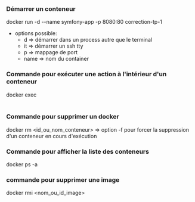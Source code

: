 ### Démarrer un conteneur

docker run -d --name symfony-app -p 8080:80 correction-tp-1

- options possible:
    - d => démarrer dans un process autre que le terminal
    - it => démarrer un ssh tty
    - p => mappage de port
    - name => nom du container


### Commande pour exécuter une action à l'intérieur d'un conteneur 

docker exec <option> <command>


### Commande pour supprimer un docker
docker rm <id_ou_nom_conteneur> => option -f pour forcer la suppression d'un conteneur en cours d'exécution

### Commande pour afficher la liste des conteneurs
docker ps -a 

### commande pour supprimer une image 
docker rmi <nom_ou_id_image>
